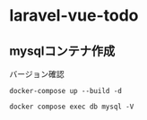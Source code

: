 # laravel-vue-todo

## mysqlコンテナ作成
バージョン確認

```docker-compose up --build -d```

```docker compose exec db mysql -V```
